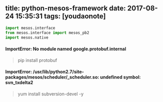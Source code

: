 
title: python-mesos-framework
date: 2017-08-24 15:35:31
tags: [youdaonote]
---



```python
import mesos.interface
from mesos.interface import mesos_pb2
import mesos.native

```


#### ImportError: No module named google.protobuf.internal

> pip install protobuf


#### ImportError: /usr/lib/python2.7/site-packages/mesos/scheduler/_scheduler.so: undefined symbol: svn_txdelta2

> yum install subversion-devel -y

